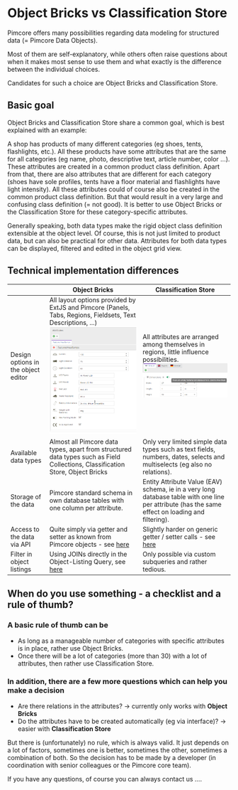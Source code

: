 # Object Bricks vs Classification Store

Pimcore offers many possibilities regarding data modeling for structured data (= Pimcore Data Objects). 

Most of them are self-explanatory, while others often raise questions about when it makes most sense to use them and what 
exactly is the difference between the individual choices.

Candidates for such a choice are Object Bricks and Classification Store.

## Basic goal

Object Bricks and Classification Store share a common goal, which is best explained with an example:

A shop has products of many different categories (eg shoes, tents, flashlights, etc.). 
All these products have some attributes that are the same for all categories (eg name, photo, descriptive text, article 
number, color ...). These attributes are created in a common product class definition.
Apart from that, there are also attributes that are different for each category (shoes have sole profiles, tents have a 
floor material and flashlights have light intensity). All these attributes could of course also be created in the common 
product class definition. But that would result in a very large and confusing class definition (= not good). It is better 
to use Object Bricks or the Classification Store for these category-specific attributes.

Generally speaking, both data types make the rigid object class definition extensible at the object level. Of course, 
this is not just limited to product data, but can also be practical for other data. Attributes for both data types can 
be displayed, filtered and edited in the object grid view.

## Technical implementation differences
| |  Object Bricks |  Classification Store
|--------|--------------|---------------------
| Design options in the object editor | All layout options provided by ExtJS and Pimcore (Panels, Tabs, Regions, Fieldsets, Text Descriptions, ...) ![Object Bricks](./img/ObjectsBricks_object_example.png)| All attributes are arranged among themselves in regions, little influence possibilities. ![Classification Store](../img/Objects_ClassificationStore_edit_object.png)
| Available data types | Almost all Pimcore data types, apart from structured data types such as Field Collections, Classification Store, Object Bricks | Only very limited simple data types such as text fields, numbers, dates, selects and multiselects (eg also no relations).
| Storage of the data | Pimcore standard schema in own database tables with one column per attribute.	| 	Entity Attribute Value (EAV) schema, ie in a very long database table with one line per attribute (has the same effect on loading and filtering).
| Access to the data via API | Quite simply via getter and setter as known from Pimcore objects - see [here](../05_Objects/01_Object_Classes/01_Data_Types/60_Object_Bricks.md#page_Working-with-PHP-API) | Slightly harder on generic getter / setter calls - see [here](../05_Objects/01_Object_Classes/01_Data_Types/15_Classification_Store.md#page_Using-Classification-Store-via-PHP-API)
| Filter in object listings | Using JOINs directly in the Object-Listing Query, see [here](../05_Objects/01_Object_Classes/01_Data_Types/60_Object_Bricks.md#page_Querying-for-Objectbrick-data) | Only possible via custom subqueries and rather tedious.

## When do you use something - a checklist and a rule of thumb?

### A basic rule of thumb can be
- As long as a manageable number of categories with specific attributes is in place, rather use Object Bricks.
- Once there will be a lot of categories (more than 30) with a lot of attributes, then rather use Classification Store.

### In addition, there are a few more questions which can help you make a decision
- Are there relations in the attributes? → currently only works with **Object Bricks**
- Do the attributes have to be created automatically (eg via interface)? → easier with **Classification Store**

But there is (unfortunately) no rule, which is always valid. It just depends on a lot of factors, sometimes one is better, sometimes the other, sometimes a combination of both. So the decision has to be made by a developer (in coordination with senior colleagues or the Pimcore core team).

If you have any questions, of course you can always contact us ....
